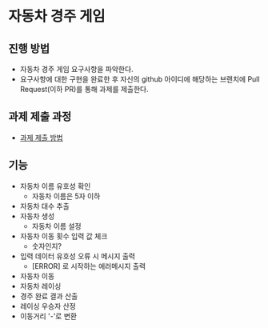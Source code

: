 # 자동차 경주 게임
## 진행 방법
* 자동차 경주 게임 요구사항을 파악한다.
* 요구사항에 대한 구현을 완료한 후 자신의 github 아이디에 해당하는 브랜치에 Pull Request(이하 PR)를 통해 과제를 제출한다.

## 과제 제출 과정
* [과제 제출 방법](https://github.com/next-step/nextstep-docs/tree/master/precourse)

## 기능
* 자동차 이름 유호성 확인
  * 자동차 이름은 5자 이하
* 자동차 대수 추출
* 자동차 생성
  * 자동차 이름 설정
* 자동차 이동 횟수 입력 값 체크
  * 숫자인지?
* 입력 데이터 유호성 오류 시 메시지 출력
  * [ERROR] 로 시작하는 에러메시지 출력
* 자동차 이동
* 자동차 레이싱
* 경주 완료 결과 산출
* 레이싱 우승자 산정
* 이동거리 '-'로 변환